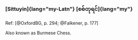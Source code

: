 ### [Sittuyin]{lang="my-Latn"} [စစ်တုရင်]{lang="my"}

Ref: [@OxfordBG, p. 294; @Falkener, p. 177]

Also known as Burmese Chess.

